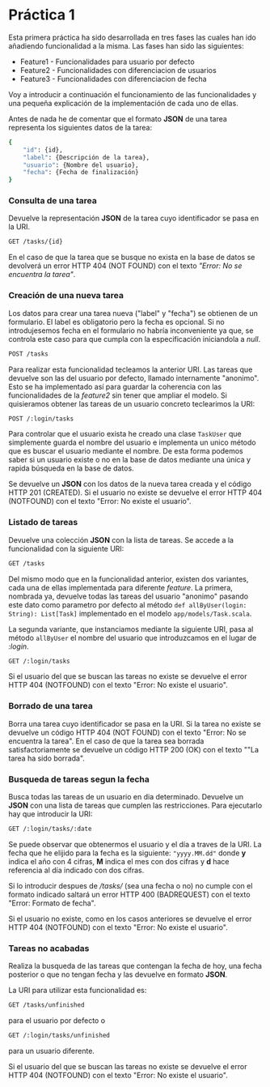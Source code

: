 # Práctica 1

Esta primera práctica ha sido desarrollada en tres fases las cuales han ido añadiendo funcionalidad a la misma. Las fases han sido las siguientes: 

  - Feature1 - Funcionalidades para usuario por defecto
  - Feature2 - Funcionalidades con diferenciacion de usuarios
  - Feature3 - Funcionalidades con diferenciacion de fecha

Voy a introducir a continuación el funcionamiento de las funcionalidades y una pequeña explicación de la implementación de cada uno de ellas.

Antes de nada he de comentar que el formato **JSON** de una tarea representa los siguientes datos de la tarea:

```sh
{
    "id": {id},
    "label": {Descripción de la tarea},
    "usuario": {Nombre del usuario},
    "fecha": {Fecha de finalización}
}
```

### Consulta de una tarea

Devuelve la representación **JSON** de la tarea cuyo identificador se pasa en la URI.

```sh
GET /tasks/{id}
```

En el caso de que la tarea que se busque no exista en la base de datos se devolverá un error HTTP 404 (NOT FOUND) con el texto *"Error: No se encuentra la tarea"*.


### Creación de una nueva tarea

Los datos para crear una tarea nueva ("label" y "fecha") se obtienen de un formulario. El label es obligatorio pero la fecha es opcional. Si no introdujesemos fecha en el formulario no habría inconveniente ya que, se controla este caso para que cumpla con la especificación iniciandola a *null*.

```sh
POST /tasks
```

Para realizar esta funcionalidad tecleamos la anterior URI. Las tareas que devuelve son las del usuario por defecto, llamado internamente "anonimo". Esto se ha implementado así para guardar la coherencia con las funcionalidades de la *feature2* sin tener que ampliar el modelo. Si quisieramos obtener las tareas de un usuario concreto teclearimos la URI:

```sh
POST /:login/tasks
```
Para controlar que el usuario exista he creado una clase ``TaskUser`` que simplemente guarda el nombre del usuario e implementa un unico método que es buscar el usuario mediante el nombre. De esta forma podemos saber si un usuario existe o no en la base de datos mediante una única y rapida búsqueda en la base de datos.

Se devuelve un **JSON** con los datos de la nueva tarea creada y el código HTTP 201 (CREATED). Si el usuario no existe se devuelve el error HTTP 404 (NOTFOUND) con el texto "Error: No existe el usuario".


### Listado de tareas

Devuelve una colección **JSON** con la lista de tareas. Se accede a la funcionalidad con la siguiente URI:

```sh
GET /tasks
```

Del mismo modo que en la funcionalidad anterior, existen dos variantes, cada una de ellas implementada para diferente *feature*. La primera, nombrada ya, devuelve todas las tareas del usuario "anonimo" pasando este dato como parametro por defecto al método ``def allByUser(login: String): List[Task]`` implementado en el modelo ``app/models/Task.scala``.

La segunda variante, que instanciamos mediante la siguiente URI, pasa al método ``allByUser`` el nombre del usuario que introduzcamos en el lugar de *:login*.

```sh
GET /:login/tasks
```

Si el usuario del que se buscan las tareas no existe se devuelve el error HTTP 404 (NOTFOUND) con el texto "Error: No existe el usuario".


### Borrado de una tarea

Borra una tarea cuyo identificador se pasa en la URI. Si la tarea no existe se devuelve un código HTTP 404 (NOT FOUND) con el texto "Error: No se encuentra la tarea". En el caso de que la tarea sea borrada satisfactoriamente se devuelve un código HTTP 200 (OK) con el texto ""La tarea ha sido borrada".


### Busqueda de tareas segun la fecha

Busca todas las tareas de un usuario en dia determinado. Devuelve un **JSON** con una lista de tareas que cumplen las restricciones. Para ejecutarlo hay que introducir la URI:

```sh
GET /:login/tasks/:date
```

Se puede observar que obtenermos el usuario y el día a traves de la URI. La fecha que he elijido para la fecha es la siguiente: ``"yyyy.MM.dd"`` donde **y** indica el año con 4 cifras, **M** indica el mes con dos cifras y **d** hace referencia al día indicado con dos cifras.

Si lo introducir despues de */tasks/* (sea una fecha o no) no cumple con el formato indicado saltará un error HTTP 400 (BADREQUEST) con el texto "Error: Formato de fecha".

Si el usuario no existe, como en los casos anteriores se devuelve el error HTTP 404 (NOTFOUND) con el texto "Error: No existe el usuario".


### Tareas no acabadas

Realiza la busqueda de las tareas que contengan la fecha de hoy, una fecha posterior o que no tengan fecha y las devuelve en formato **JSON**.

La URI para utilizar esta funcionalidad es:

```sh
GET /tasks/unfinished
```

para el usuario por defecto o

```sh
GET /:login/tasks/unfinished
```

para un usuario diferente.

Si el usuario del que se buscan las tareas no existe se devuelve el error HTTP 404 (NOTFOUND) con el texto "Error: No existe el usuario".